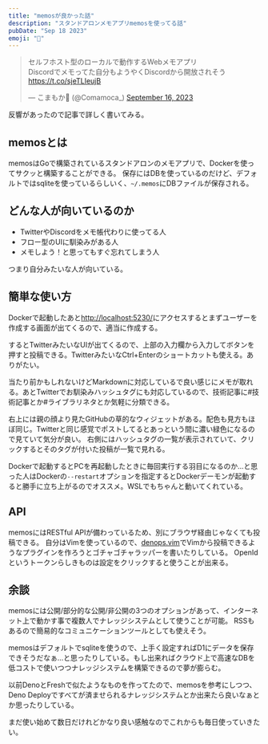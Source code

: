 ```yaml
---
title: "memosが良かった話"
description: "スタンドアロンメモアプリmemosを使ってる話"
pubDate: "Sep 18 2023"
emoji: "🦊"
---
```


<blockquote class="twitter-tweet"><p lang="ja" dir="ltr">セルフホスト型のローカルで動作するWebメモアプリ<br>Discordでメモってた自分もようやくDiscordから開放されそう<a href="https://t.co/sjeTLIeujB">https://t.co/sjeTLIeujB</a></p>&mdash; こまもか🦊 (@Comamoca_) <a href="https://twitter.com/Comamoca_/status/1702895674533233063?ref_src=twsrc%5Etfw">September 16, 2023</a></blockquote> <script async src="https://platform.twitter.com/widgets.js" charset="utf-8"></script> 

反響があったので記事で詳しく書いてみる。

## memosとは

memosはGoで構築されているスタンドアロンのメモアプリで、Dockerを使ってサクッと構築することができる。
保存にはDBを使っているのだけど、デフォルトではsqliteを使っているらしいく、`~/.memos`にDBファイルが保存される。

## どんな人が向いているのか

- TwitterやDiscordをメモ帳代わりに使ってる人
- フロー型のUIに馴染みがある人
- メモしよう！と思ってもすぐ忘れてしまう人

つまり自分みたいな人が向いている。

## 簡単な使い方

Dockerで起動したあと[http://localhost:5230/](http://localhost:5230/)にアクセスするとまずユーザーを作成する画面が出てくるので、適当に作成する。

するとTwitterみたいなUIが出てくるので、上部の入力欄から入力してボタンを押すと投稿できる。TwitterみたいなCtrl+Enterのショートカットも使える。ありがたい。


当たり前かもしれないけどMarkdownに対応しているで良い感じにメモが取れる。あとTwitterでお馴染みハッシュタグにも対応しているので、技術記事に#技術記事とか#ライブラリネタとか気軽に分類できる。

右上には親の顔より見たGitHubの草的なウィジェットがある。配色も見方もほぼ同じ。Twitterと同じ感覚でポストしてるとあっという間に濃い緑色になるので見ていて気分が良い。
右側にはハッシュタグの一覧が表示されていて、クリックするとそのタグが付いた投稿が一覧で見れる。

Dockerで起動するとPCを再起動したときに毎回実行する羽目になるのか...と思った人はDockerの`--restart`オプションを指定するとDockerデーモンが起動すると勝手に立ち上がるのでオススメ。WSLでもちゃんと動いてくれている。

## API

memosにはRESTful APIが備わっているため、別にブラウザ経由じゃなくても投稿できる。
自分はVimを使っているので、[denops.vim](https://github.com/vim-denops/denops.vim)でVimから投稿できるようなプラグインを作ろうとゴチャゴチャラッパーを書いたりしている。
OpenIdというトークンらしきものは設定をクリックすると使うことが出来る。

## 余談

memosには公開/部分的な公開/非公開の3つのオプションがあって、インターネット上で動かす事で複数人でナレッジシステムとして使うことが可能。
RSSもあるので簡易的なコミュニケーションツールとしても使えそう。

memosはデフォルトでsqliteを使うので、上手く設定すればD1にデータを保存できそうだなぁ...と思ったりしている。もし出来ればクラウド上で高速なDBを低コストで使いつつナレッジシステムを構築できるので夢が膨らむ。

以前DenoとFreshで似たようなものを作ってたので、memosを参考にしつつ、Deno Deployですべてが済ませられるナレッジシステムとか出来たら良いなぁとか思ったりしている。

まだ使い始めて数日だけれどかなり良い感触なのでこれからも毎日使っていきたい。
